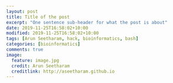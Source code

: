 ```yaml
---
layout: post
title: Title of the post
excerpt: "One sentence sub-header for what the post is about"
date: 2019-11-25T16:58:02+10:00
modified: 2019-11-25T16:58:02+10:00
tags: [Arun Seetharam, hack, bioinformatics, bash]
categories: [bioinformatics]
comments: true
image:
  feature: image.jpg
  credit: Arun Seetharam
  creditlink: http://aseetharam.github.io
---
```


